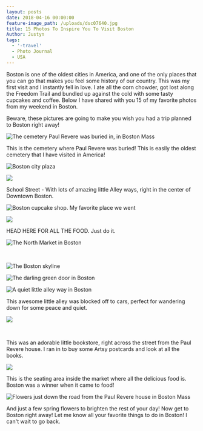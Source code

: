 ```yaml
---
layout: posts
date: 2018-04-16 00:00:00
feature-image_path: /uploads/dsc07640.jpg
title: 15 Photos To Inspire You To Visit Boston
Author: Justyn
tags:
  - '-travel'
  - Photo Journal
  - USA
---
```


Boston is one of the oldest cities in America, and one of the only places that you can go that makes you feel some history of our country. This was my first visit and I instantly fell in love. I ate all the corn chowder, got lost along the Freedom Trail and bundled up against the cold with some tasty cupcakes and coffee. Below I have shared with you 15 of my favorite photos from my weekend in Boston.&nbsp;

Beware, these pictures are going to make you wish you had a trip planned to Boston right away!&nbsp;

![The cemetery Paul Revere was buried in, in Boston Mass](/uploads/dsc07587.jpg)

This is the cemetery where Paul Revere was buried! This is easily the oldest cemetery that I have visited in America!&nbsp;

![Boston city plaza](/uploads/dsc07619.jpg)

![](/uploads/dsc07599.jpg)

School Street - With lots of amazing little Alley ways, right in the center of Downtown Boston.

![Boston cupcake shop. My favorite place we went](/uploads/dsc07610.jpg)

![](/uploads/dsc07638-2.jpg)

HEAD HERE FOR ALL THE FOOD. Just do it.

![The North Market in Boston](/uploads/dsc07639.jpg)

&nbsp;

![The Boston skyline](/uploads/dsc07640-1.jpg)

![The darling green door in Boston](/uploads/dsc07662.jpg)

![A quiet little alley way in Boston](/uploads/dsc07642.jpg)

This awesome little alley was blocked off to cars, perfect for wandering down for some peace and quiet.&nbsp;

![](/uploads/dsc07643-1.jpg)

&nbsp;

This was an adorable little bookstore, right across the street from the Paul Revere house. I ran in to buy some Artsy postcards and look at all the books.&nbsp;

![](/uploads/dsc07665-1.jpg)

This is the seating area inside the market where all the delicious food is. Boston was a winner when it came to food!

![Flowers just down the road from the Paul Revere house in Boston Mass](/uploads/dsc07657-1.jpg)

And just a few spring flowers to brighten the rest of your day! Now get to Boston right away! Let me know all your favorite things to do in Boston! I can't wait to go back.